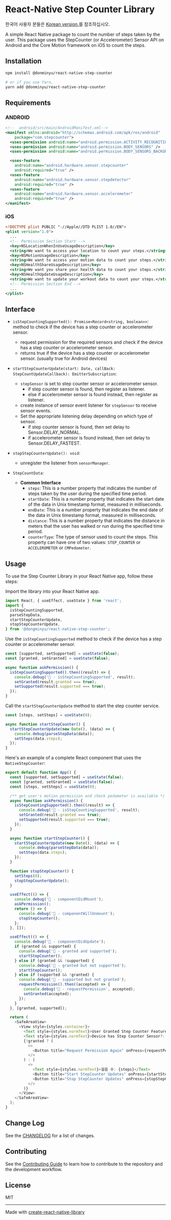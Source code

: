 # React-Native Step Counter Library

한국어 사용자 분들은 [Korean version.](README.kr.md)를 참조하십시오.

A simple React Native package to count the number of steps taken by the user. This package uses the StepCounter (or Accelerometer) Sensor API on Android and the Core Motion framework on iOS to count the steps.

## Installation

```zsh
npm install @donminyu/react-native-step-counter

# or if you use Yarn,
yarn add @donminyu/react-native-step-counter
```

## Requirements

### ANDROID

```xml
<!--  android/src/main/AndroidManifest.xml-->
<manifest xmlns:android="http://schemas.android.com/apk/res/android"
    package="com.stepcounter">
  <uses-permission android:name="android.permission.ACTIVITY_RECOGNITION" />
  <uses-permission android:name="android.permission.BODY_SENSORS" />
  <uses-permission android:name="android.permission.BODY_SENSORS_BACKGROUND" />

  <uses-feature
    android:name="android.hardware.sensor.stepcounter"
    android:required="true" />
  <uses-feature
    android:name="android.hardware.sensor.stepdetector"
    android:required="true" />
  <uses-feature
    android:name="android.hardware.sensor.accelerometer"
    android:required="true" />
</manifest>
```

### iOS

```xml plist
<!DOCTYPE plist PUBLIC "-//Apple//DTD PLIST 1.0//EN">
<plist version="1.0">
  ...
  <!-- Permission Section Start -->
  <key>NSLocationWhenInUseUsageDescription</key>
  <string>We want to access your location to count your steps.</string>
  <key>NSMotionUsageDescription</key>
  <string>We want to access your motion data to count your steps.</string>
  <key>NSHealthShareUsageDescription</key>
  <string>We want you share your health data to count your steps.</string>
  <key>NSHealthUpdateUsageDescription</key>
  <string>We want to update your workout data to count your steps.</string>
  <!-- Permission Section End -->
  ...
</plist>
```

## Interface

- `isStepCountingSupported(): Promise<Record<string, boolean>>`: method to check if the device has a step counter or accelerometer sensor.

  - request permission for the required sensors and check if the device has a step counter or accelerometer sensor.
  - returns true if the device has a step counter or accelerometer sensor. (usually true for Android devices)

- `startStepCounterUpdate(start: Date, callBack: StepCountUpdateCallback): EmitterSubscription`:

  - `stepSensor` is set to step counter sensor or accelerometer sensor.
    - if step counter sensor is found, then register as listener.
    - else if accelerometer sensor is found instead, then register as listener.
  - create instance of sensor event listener for `stepSensor` to receive sensor events.
  - Set the appropriate listening delay depending on which type of sensor.
    - if step counter sensor is found, then set delay to Sensor.DELAY_NORMAL.
    - if accelerometer sensor is found instead, then set delay to Sensor.DELAY_FASTEST.

- `stopStepCounterUpdate(): void`:

  - unregister the listener from `sensorManager`.

- `StepCountData`:
  - **Common Interface**
    - `steps`: This is a number property that indicates the number of steps taken by the user during the specified time period.
    - `startDate`: This is a number property that indicates the start date of the data in Unix timestamp format, measured in milliseconds.
    - `endDate`: This is a number property that indicates the end date of the data in Unix timestamp format, measured in milliseconds.
    - `distance`: This is a number property that indicates the distance in meters that the user has walked or run during the specified time period.
    - `counterType`: The type of sensor used to count the steps. This property can have one of two values: `STEP_COUNTER` or `ACCELEROMETER` or `CMPedometer`.

## Usage

To use the Step Counter Library in your React Native app, follow these steps:

Import the library into your React Native app.

```typescript
import React, { useEffect, useState } from 'react';
import {
  isStepCountingSupported,
  parseStepData,
  startStepCounterUpdate,
  stopStepCounterUpdate,
} from '@dongminyu/react-native-step-counter';
```

Use the `isStepCountingSupported` method to check if the device has a step counter or accelerometer sensor.

```typescript
const [supported, setSupported] = useState(false);
const [granted, setGranted] = useState(false);

async function askPermission() {
  isStepCountingSupported().then((result) => {
    console.debug('🚀 - isStepCountingSupported', result);
    setGranted(result.granted === true);
    setSupported(result.supported === true);
  });
}
```

Call the `startStepCounterUpdate` method to start the step counter service.

```typescript
const [steps, setSteps] = useState(0);

async function startStepCounter() {
  startStepCounterUpdate(new Date(), (data) => {
    console.debug(parseStepData(data));
    setSteps(data.steps);
  });
}
```

Here's an example of a complete React component that uses the `NativeStepCounter`:

```typescript
export default function App() {
  const [supported, setSupported] = useState(false);
  const [granted, setGranted] = useState(false);
  const [steps, setSteps] = useState(0);

  /** get user's motion permission and check pedometer is available */
  async function askPermission() {
    isStepCountingSupported().then((result) => {
      console.debug('🚀 - isStepCountingSupported', result);
      setGranted(result.granted === true);
      setSupported(result.supported === true);
    });
  }

  async function startStepCounter() {
    startStepCounterUpdate(new Date(), (data) => {
      console.debug(parseStepData(data));
      setSteps(data.steps);
    });
  }

  function stopStepCounter() {
    setSteps(0);
    stopStepCounterUpdate();
  }

  useEffect(() => {
    console.debug('🚀 - componentDidMount');
    askPermission();
    return () => {
      console.debug('🚀 - componentWillUnmount');
      stopStepCounter();
    };
  }, []);

  useEffect(() => {
    console.debug('🚀 - componentDidUpdate');
    if (granted && supported) {
      console.debug('🚀 - granted and supported');
      startStepCounter();
    } else if (granted && !supported) {
      console.debug('🚀 - granted but not supported');
      startStepCounter();
    } else if (supported && !granted) {
      console.debug('🚀 - supported but not granted');
      requestPermission().then((accepted) => {
        console.debug('🚀 - requestPermission', accepted);
        setGranted(accepted);
      });
    }
  }, [granted, supported]);

  return (
    <SafeAreaView>
      <View style={styles.container}>
        <Text style={styles.normText}>User Granted Step Counter Feature?: {granted ? 'yes' : 'no'}</Text>
        <Text style={styles.normText}>Device has Step Counter Sensor?: {supported ? 'yes' : 'no'}</Text>
        {!granted ? (
          <>
            <Button title="Request Permission Again" onPress={requestPermission} />
          </>
        ) : (
          <>
            <Text style={styles.normText}>걸음 수: {steps}</Text>
            <Button title="Start StepCounter Updates" onPress={startStepCounter} />
            <Button title="Stop StepCounter Updates" onPress={stopStepCounter} />
          </>
        )}
      </View>
    </SafeAreaView>
  );
}
```

## Change Log

See the [CHANGELOG](CHANGELOG.md) for a list of changes.

## Contributing

See the [Contributing Guide](CONTRIBUTING.md) to learn how to contribute to the repository and the development workflow.

## License

MIT

---

Made with [create-react-native-library](https://github.com/callstack/react-native-builder-bob)
